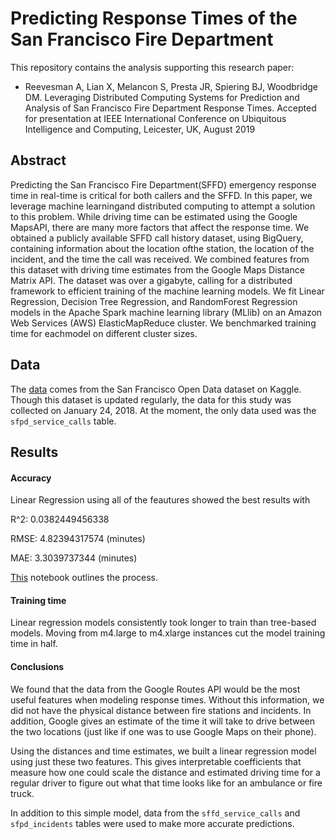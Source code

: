 # Predicting Response Times of the San Francisco Fire Department

This repository contains the analysis supporting this research paper:

  - Reevesman A, Lian X, Melancon S, Presta JR, Spiering BJ, Woodbridge DM. Leveraging Distributed Computing Systems for Prediction and Analysis of San Francisco Fire Department Response Times. Accepted for presentation at IEEE International Conference on Ubiquitous Intelligence and Computing, Leicester, UK, August 2019

## Abstract

Predicting  the  San  Francisco  Fire  Department(SFFD) emergency response time in real-time is critical for both callers and the SFFD. In this paper, we leverage machine learningand distributed computing to attempt a solution to this problem. While driving time can be estimated using the Google MapsAPI, there are many more factors that affect the response time. We obtained a publicly available SFFD call history dataset, using BigQuery, containing information about the location ofthe station, the location of the incident, and the time the call was received. We combined features from this dataset with driving time estimates from the Google Maps Distance Matrix API. The dataset was over a gigabyte, calling for a distributed framework to efficient training of the machine learning models. We fit Linear Regression, Decision Tree Regression, and RandomForest Regression models in the Apache Spark machine learning library (MLlib) on an Amazon Web Services (AWS) ElasticMapReduce cluster. We benchmarked training time for eachmodel on different cluster sizes.

## Data

The [data](https://www.kaggle.com/datasf/san-francisco) comes from the San Francisco Open Data dataset on Kaggle. Though this dataset is updated regularly, the data for this study was collected on January 24, 2018. At the moment, the only data used was the `sfpd_service_calls` table.

## Results

#### Accuracy

Linear Regression using all of the feautures showed the best results with 

R^2:  0.0382449456338

RMSE: 4.82394317574 (minutes)

MAE: 3.3039737344 (minutes)

[This](/notebooks/sffd_m4.large_big.ipynb) notebook outlines the process.

#### Training time

Linear regression models consistently took longer to train than tree-based models. Moving from m4.large to m4.xlarge instances cut the model training time in half.

#### Conclusions

We found that the data from the Google Routes API would be the most useful features when modeling response times. Without this information, we did not have the physical distance between fire stations and incidents. In addition, Google gives an estimate of the time it will take to drive between the two locations (just like if one was to use Google Maps on their phone). 

Using the distances and time estimates, we built a linear regression model using just these two features. This gives interpretable coefficients that measure how one could scale the distance and estimated driving time for a regular driver to figure out what that time looks like for an ambulance or fire truck.

In addition to this simple model, data from the `sffd_service_calls` and `sfpd_incidents` tables were used to make more accurate predictions.
